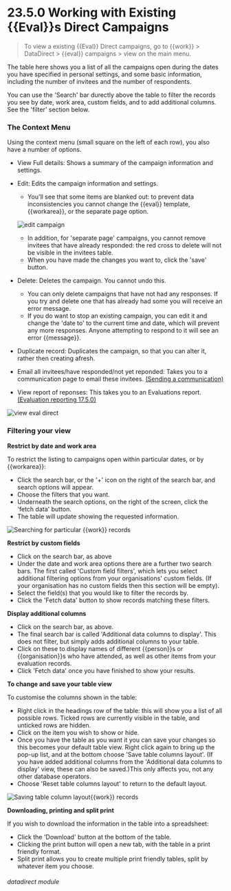 # 23.5.0    Working with Existing {{Eval}}s Direct Campaigns

> To view a existing {{Eval}} Direct campaigns, go to {{work}} > DataDirect > {{eval}} campaigns > view on the main menu. 

The table here shows you a list of all the campaigns open during the dates you have specified in personal settings, and some basic information, including the number of invitees and the number of respondents.  

You can use the 'Search' bar durectly above the table to filter the records you see by date, work area, custom fields, and to add additional columns.  See the 'filter' section below.

### The Context Menu

Using the context menu (small square on the left of each row), you also have a number of options.

- View Full details: Shows a summary of the campaign information and settings.
- Edit: Edits the campaign information and settings.
   - You'll see that some items are blanked out: to prevent data inconsistencies you cannot change the {{eval}} template, {{workarea}}, or the separate page option.

   ![edit campaign](209a.png)

   - In addition, for 'separate page' campaigns, you cannot remove invitees that have already responded: the red cross to delete will not be visible in the invitees table. 
   - When you have made the changes you want to, click the 'save' button.
- Delete: Deletes the campaign.  You cannot undo this.
   - You can only delete campaigns that have not had any responses. If you try and delete one that has already had some you will receive an error message. 
   - If you do want to stop an existing campaign, you can edit it and change the 'date to' to the current time and date, which will prevent any more responses. Anyone attempting to respond to it will see an error {{message}}. 
- Duplicate record: Duplicates the campaign, so that you can alter it, rather then creating afresh.
- Email all invitees/have responded/not yet reponded: Takes you to a communication page to email these invitees. [(Sending a communication)](/help/index/v/{{version}}/p/17.51.0)
- View report of reponses:  This takes you to an Evaluations report. [(Evaluation reporting 17.5.0)](/help/index/p/17.51.0)

![view eval direct](208a.png) 

### Filtering your view

   **Restrict by date and work area**

   To restrict the listing to campaigns open within particular dates, or by {{workarea}}:
   - Click the search bar, or the '+' icon on the right of the search bar, and search options will appear.
   - Choose the filters that you want.
   - Underneath the search options, on the right of the screen, click the 'fetch data' button.
   - The table will update showing the requested information.

![Searching for particular {{work}} records](59b.png)

   **Restrict by custom fields**

  - Click on the search bar, as above
  - Under the date and work area options there are a further two search bars.  The first called 'Custom field filters', which lets you select additional filtering options from your organisations' custom fields. (If your organisation has no custom fields then this section will be empty).  
  - Select the field(s) that you would like to filter the records by. 
  - Click the 'Fetch data' button to show records matching these filters.

   **Display additional columns**

   - Click on the search bar, as above. 
   - The final search bar is called 'Additional data columns to display'.  This does not filter, but simply adds additional columns to your table.  
   - Click on these to display names of different {{person}}s or {{organisation}}s who have attended, as well as other items from your evaluation records.
   - Click 'Fetch data' once you have finished to show your results.

   **To change and save your table view**

   To customise the columns shown in the table:
   - Right click in the headings row of the table: this will show you a list of all possible rows. Ticked rows are currently visible in the table, and unticked rows are hidden.  
   - Click on the item you wish to show or hide. 
   - Once you have the table as you want it you can save your changes so this becomes your default table view. Right click again to bring up the pop-up list, and at the bottom choose 'Save table columns layout'. (If you have added additional columns from the 'Additional data columns to display' view, these can also be saved.)This only affects you, not any other database operators.
   - Choose 'Reset table columns layout' to return to the default layout.  

![Saving table column layout{{work}} records]({{imgpath}}1205a.png)

   **Downloading, printing and split print**

   If you wish to download the information in the table into a spreadsheet:
   - Click the 'Download' button at the bottom of the table.  
   - Clicking the print button will open a new tab, with the table in a print friendly format.  
   - Split print allows you to create multiple print friendly tables, split by whatever item you choose.
   
   
###### datadirect module

